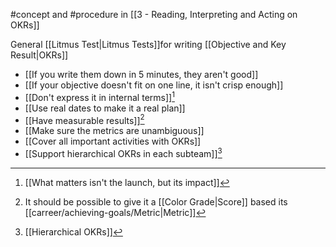 #concept and #procedure in [[3 - Reading, Interpreting and Acting on OKRs]]

General [[Litmus Test|Litmus Tests]]for writing [[Objective and Key Result|OKRs]]

- [[If you write them down in 5 minutes, they aren't good]]
- [[If your objective doesn't fit on one line, it isn't crisp enough]]
- [[Don't express it in internal terms]][^1]
- [[Use real dates to make it a real plan]]
- [[Have measurable results]][^2]
- [[Make sure the metrics are unambiguous]]
- [[Cover all important activities with OKRs]]
- [[Support hierarchical OKRs in each subteam]][^3]

[^1]: [[What matters isn't the launch, but its impact]]

[^2]: It should be possible to give it a [[Color Grade|Score]] based its [[carreer/achieving-goals/Metric|Metric]]

[^3]: [[Hierarchical OKRs]]
